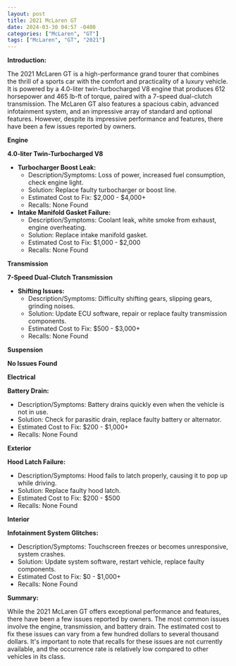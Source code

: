 ```yaml
---
layout: post
title: 2021 McLaren GT
date: 2024-03-30 04:57 -0400
categories: ["McLaren", "GT"]
tags: ["McLaren", "GT", "2021"]
---
```

**Introduction:**

The 2021 McLaren GT is a high-performance grand tourer that combines the thrill of a sports car with the comfort and practicality of a luxury vehicle. It is powered by a 4.0-liter twin-turbocharged V8 engine that produces 612 horsepower and 465 lb-ft of torque, paired with a 7-speed dual-clutch transmission. The McLaren GT also features a spacious cabin, advanced infotainment system, and an impressive array of standard and optional features. However, despite its impressive performance and features, there have been a few issues reported by owners.

**Engine**

**4.0-liter Twin-Turbocharged V8**

* **Turbocharger Boost Leak:**
  * Description/Symptoms: Loss of power, increased fuel consumption, check engine light.
  * Solution: Replace faulty turbocharger or boost line.
  * Estimated Cost to Fix: $2,000 - $4,000+
  * Recalls: None Found
* **Intake Manifold Gasket Failure:**
  * Description/Symptoms: Coolant leak, white smoke from exhaust, engine overheating.
  * Solution: Replace intake manifold gasket.
  * Estimated Cost to Fix: $1,000 - $2,000
  * Recalls: None Found

**Transmission**

**7-Speed Dual-Clutch Transmission**

* **Shifting Issues:**
  * Description/Symptoms: Difficulty shifting gears, slipping gears, grinding noises.
  * Solution: Update ECU software, repair or replace faulty transmission components.
  * Estimated Cost to Fix: $500 - $3,000+
  * Recalls: None Found

**Suspension**

**No Issues Found**

**Electrical**

**Battery Drain:**
* Description/Symptoms: Battery drains quickly even when the vehicle is not in use.
* Solution: Check for parasitic drain, replace faulty battery or alternator.
* Estimated Cost to Fix: $200 - $1,000+
* Recalls: None Found

**Exterior**

**Hood Latch Failure:**
* Description/Symptoms: Hood fails to latch properly, causing it to pop up while driving.
* Solution: Replace faulty hood latch.
* Estimated Cost to Fix: $200 - $500
* Recalls: None Found

**Interior**

**Infotainment System Glitches:**
* Description/Symptoms: Touchscreen freezes or becomes unresponsive, system crashes.
* Solution: Update system software, restart vehicle, replace faulty components.
* Estimated Cost to Fix: $0 - $1,000+
* Recalls: None Found

**Summary:**

While the 2021 McLaren GT offers exceptional performance and features, there have been a few issues reported by owners. The most common issues involve the engine, transmission, and battery drain. The estimated cost to fix these issues can vary from a few hundred dollars to several thousand dollars. It's important to note that recalls for these issues are not currently available, and the occurrence rate is relatively low compared to other vehicles in its class.
